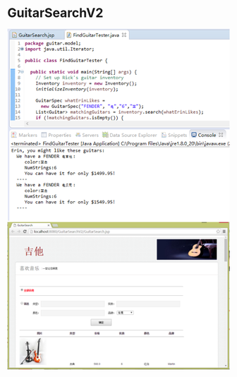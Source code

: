 # GuitarSearchV2
![testResult](https://github.com/Rutabaga1/GuitarSearchV2/blob/master/testResult.PNG)
![indexPage](https://github.com/Rutabaga1/GuitarSearchV2/blob/master/indexPage.PNG)
